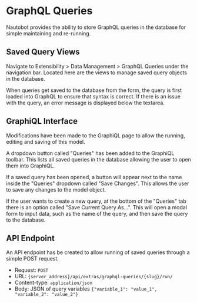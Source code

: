 # GraphQL Queries

Nautobot provides the ability to store GraphQL queries in the database for simple maintaining and re-running.

## Saved Query Views

Navigate to Extensibility > Data Management > GraphQL Queries under the navigation bar. Located here are the views to manage saved query objects in the database.

When queries get saved to the database from the form, the query is first loaded into GraphQL to ensure that syntax is correct. If there is an issue with the query, an error message is displayed below the textarea.

## GraphiQL Interface

Modifications have been made to the GraphiQL page to allow the running, editing and saving of this model.

A dropdown button called "Queries" has been added to the GraphiQL toolbar. This lists all saved queries in the database allowing the user to open them into GraphiQL.

If a saved query has been opened, a button will appear next to the name inside the "Queries" dropdown called "Save Changes". This allows the user to save any changes to the model object.

If the user wants to create a new query, at the bottom of the "Queries" tab there is an option called "Save Current Query As...". This will open a modal form to input data, such as the name of the query, and then save the query to the database.

## API Endpoint

An API endpoint has be created to allow running of saved queries through a simple POST request.

* Request: `POST`
* URL: `{server_address}/api/extras/graphql-queries/{slug}/run/`
* Content-type: `application/json`
* Body: JSON of query variables `{"variable_1": "value_1", "variable_2": "value_2"}`
